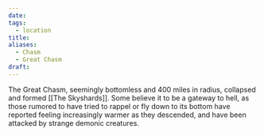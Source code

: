 ```yaml
---
date: 
tags:
  - location
title: 
aliases:
  - Chasm
  - Great Chasm
draft:
---
```

The Great Chasm, seemingly bottomless and 400 miles in radius, collapsed and formed [[The Skyshards]]. Some believe it to be a gateway to hell, as those rumored to have tried to rappel or fly down to its bottom have reported feeling increasingly warmer as they descended, and have been attacked by strange demonic creatures.